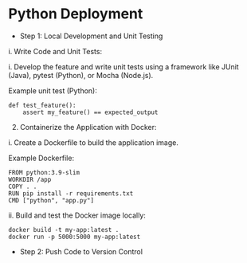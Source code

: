 # Python Deployment

- Step 1: Local Development and Unit Testing

i. Write Code and Unit Tests:

i. Develop the feature and write unit tests using a framework like JUnit (Java), pytest (Python), or Mocha (Node.js).

Example unit test (Python):

```
def test_feature():
    assert my_feature() == expected_output

```

2. Containerize the Application with Docker:

i. Create a Dockerfile to build the application image.

Example Dockerfile:

```
FROM python:3.9-slim
WORKDIR /app
COPY . .
RUN pip install -r requirements.txt
CMD ["python", "app.py"]

```

ii. Build and test the Docker image locally:

```
docker build -t my-app:latest .
docker run -p 5000:5000 my-app:latest

```

- Step 2: Push Code to Version Control
